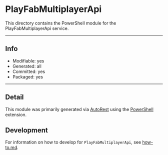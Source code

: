 <!-- region Generated -->
# PlayFabMultiplayerApi
This directory contains the PowerShell module for the PlayFabMultiplayerApi service.

---
## Info
- Modifiable: yes
- Generated: all
- Committed: yes
- Packaged: yes

---
## Detail
This module was primarily generated via [AutoRest](https://github.com/Azure/autorest) using the [PowerShell](https://github.com/Azure/autorest.powershell) extension.

## Development
For information on how to develop for `PlayFabMultiplayerApi`, see [how-to.md](how-to.md).
<!-- endregion -->
